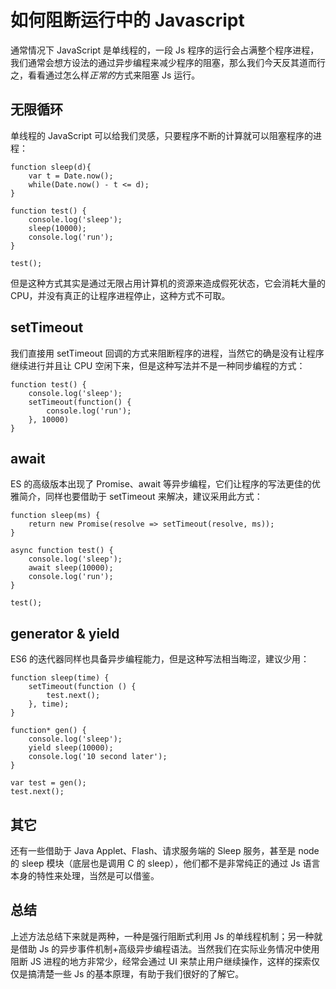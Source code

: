 # 如何阻断运行中的 Javascript
通常情况下 JavaScript 是单线程的，一段 Js 程序的运行会占满整个程序进程，我们通常会想方设法的通过异步编程来减少程序的阻塞，那么我们今天反其道而行之，看看通过怎么样*正常的*方式来阻塞 Js 运行。

## 无限循环
单线程的 JavaScript 可以给我们灵感，只要程序不断的计算就可以阻塞程序的进程：

```
function sleep(d){  
    var t = Date.now();
    while(Date.now() - t <= d);  
}

function test() {
    console.log('sleep');
    sleep(10000);
    console.log('run');
}

test();

```

但是这种方式其实是通过无限占用计算机的资源来造成假死状态，它会消耗大量的 CPU，并没有真正的让程序进程停止，这种方式不可取。

## setTimeout
我们直接用 setTimeout 回调的方式来阻断程序的进程，当然它的确是没有让程序继续进行并且让 CPU 空闲下来，但是这种写法并不是一种同步编程的方式：

```
function test() {
    console.log('sleep');
    setTimeout(function() {
        console.log('run');
    }, 10000)
}

```


## await
ES 的高级版本出现了 Promise、await 等异步编程，它们让程序的写法更佳的优雅简介，同样也要借助于 setTimeout 来解决，建议采用此方式：

```   
function sleep(ms) {
    return new Promise(resolve => setTimeout(resolve, ms));
}

async function test() {
    console.log('sleep');
    await sleep(10000);
    console.log('run');
}

test();

```

## generator & yield
ES6 的迭代器同样也具备异步编程能力，但是这种写法相当晦涩，建议少用：

```
function sleep(time) {
    setTimeout(function () {
        test.next();
    }, time);
}

function* gen() {
    console.log('sleep');
    yield sleep(10000);
    console.log('10 second later');
}

var test = gen();
test.next();
```

## 其它
还有一些借助于 Java Applet、Flash、请求服务端的 Sleep 服务，甚至是 node 的 sleep 模块（底层也是调用 C 的 sleep），他们都不是非常纯正的通过 Js 语言本身的特性来处理，当然是可以借鉴。

## 总结
上述方法总结下来就是两种，一种是强行阻断式利用 Js 的单线程机制；另一种就是借助 Js 的异步事件机制+高级异步编程语法。当然我们在实际业务情况中使用阻断 JS 进程的地方非常少，经常会通过 UI 来禁止用户继续操作，这样的探索仅仅是搞清楚一些 Js 的基本原理，有助于我们很好的了解它。
